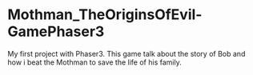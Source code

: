 # Mothman_TheOriginsOfEvil-GamePhaser3
My first project with Phaser3. This game talk about the story of Bob and how i beat the Mothman to save the life of his family.

